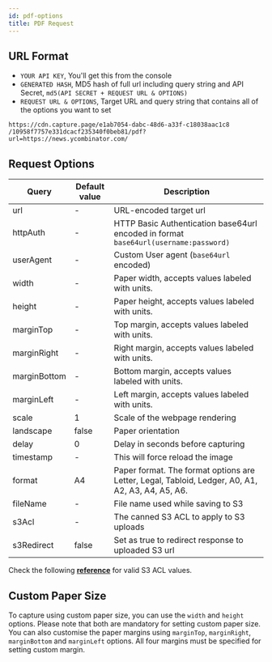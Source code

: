 ```yaml
---
id: pdf-options
title: PDF Request
---
```


## URL Format

- `YOUR API KEY`, You'll get this from the console
- `GENERATED HASH`, MD5 hash of full url including query string and API Secret, `md5(API SECRET + REQUEST URL & OPTIONS)`
- `REQUEST URL & OPTIONS`, Target URL and query string that contains all of the options you want to set

```text
https://cdn.capture.page/e1ab7054-dabc-48d6-a33f-c18038aac1c8
/10958f7757e331dcacf235340f0beb81/pdf?url=https://news.ycombinator.com/
```

## Request Options

| Query     	| Default value 	| Description                                                                                      	|
|-----------	|---------------	|--------------------------------------------------------------------------------------------------	|
| url       	| -             	| URL-encoded target url                                                                           	|
| httpAuth      | -               	| HTTP Basic Authentication base64url encoded in format `base64url(username:password)`              |
| userAgent    	| -               	| Custom User agent (`base64url` encoded)                                         	                |
| width       	| -             	| Paper width, accepts values labeled with units.                                                   |
| height       	| -             	| Paper height, accepts values labeled with units.                                                  |
| marginTop    	| -             	| Top margin, accepts values labeled with units.                                                  	|
| marginRight  	| -             	| Right margin, accepts values labeled with units.                                                	|
| marginBottom 	| -             	| Bottom margin, accepts values labeled with units.                                                	|
| marginLeft  	| -             	| Left margin, accepts values labeled with units.                                                  	|
| scale     	| 1             	| Scale of the webpage rendering                                                                	|
| landscape    	| false            	| Paper orientation                                                                             	|
| delay     	| 0             	| Delay in seconds before capturing                                                                	|
| timestamp 	| -             	| This will force reload the image                                                                 	|
| format    	| A4            	| Paper format. The format options are Letter, Legal, Tabloid, Ledger, A0, A1, A2, A3, A4, A5, A6. 	|
| fileName  	| -             	| File name used while saving to S3                                                                	|
| s3Acl	    	| -             	| The canned S3 ACL to apply to S3 uploads                                                      	|
| s3Redirect	| false         	| Set as true to redirect response to uploaded S3 url                                           	|

Check the following [**reference**](https://docs.aws.amazon.com/AWSJavaScriptSDK/latest/AWS/S3.html#putObject-property) for valid S3 ACL values.

## Custom Paper Size

To capture using custom paper size, you can use the `width` and `height` options. Please note that both are mandatory for setting custom paper size. You can also customise the paper margins using `marginTop`, `marginRight`, `marginBottom` and `marginLeft` options. All four margins must be specified for setting custom margin.

